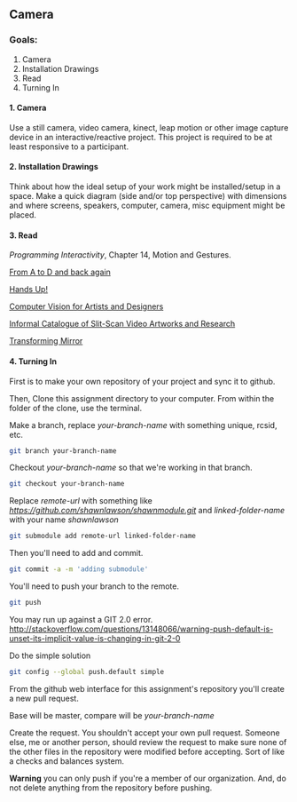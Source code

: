## Camera

### Goals:

1. Camera
2. Installation Drawings
3. Read
4. Turning In

#### 1. Camera
Use a still camera, video camera, kinect, leap motion or other image capture device in an interactive/reactive project. This project is required to be at least responsive to a participant.

#### 2. Installation Drawings 
Think about how the ideal setup of your work might be installed/setup in a space. Make a quick diagram (side and/or top perspective) with dimensions and where screens, speakers, computer, camera, misc equipment might be placed. 

#### 3. Read
_Programming Interactivity_, Chapter 14, Motion and Gestures. 

[From A to D and back again](http://simonpenny.net/texts/atod.html)

[Hands Up!](http://www.flong.com/texts/essays/essay_pose/)

[Computer Vision for Artists and Designers](http://www.flong.com/texts/essays/essay_cvad/)

[Informal Catalogue of Slit-Scan Video Artworks and Research](http://www.flong.com/texts/lists/slit_scan/)

[Transforming Mirror](http://www.davidrokeby.com/mirrors.html)

#### 4. Turning In
First is to make your own repository of your project and sync it to github. 

Then, Clone this assignment directory to your computer. From within the folder of the clone, use the terminal. 

Make a branch, replace _your-branch-name_ with something unique, rcsid, etc.

```bash
git branch your-branch-name
```
Checkout _your-branch-name_ so that we're working in that branch.

```bash
git checkout your-branch-name
```

Replace _remote-url_ with something like _https://github.com/shawnlawson/shawnmodule.git_ and _linked-folder-name_ with your name _shawnlawson_

```bash
git submodule add remote-url linked-folder-name
```

Then you'll need to add and commit.

```bash
git commit -a -m 'adding submodule'
```

You'll need to push your branch to the remote.

```bash
git push
```
You may run up against a GIT 2.0 error. 
http://stackoverflow.com/questions/13148066/warning-push-default-is-unset-its-implicit-value-is-changing-in-git-2-0

Do the simple solution

```bash
git config --global push.default simple
```

From the github web interface for this assignment's repository you'll create a new pull request.

Base will be master, compare will be _your-branch-name_

Create the request. You shouldn't accept your own pull request. Someone else, me or another person, should review the request to make sure none of the other files in the repository were modified before accepting. Sort of like a checks and balances system. 

__Warning__ you can only push if you're a member of our organization. And, do not delete anything from the repository before pushing.